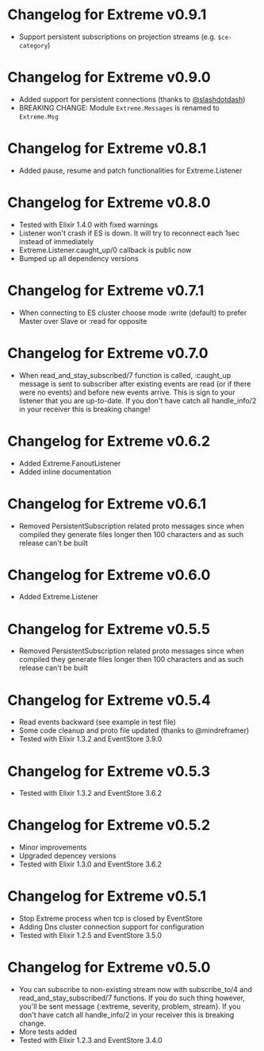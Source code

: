 # Changelog for Extreme v0.9.1
  * Support persistent subscriptions on projection streams (e.g. `$ce-category`)

# Changelog for Extreme v0.9.0
  * Added support for persistent connections (thanks to [@slashdotdash](https://github.com/slashdotdash))
  * BREAKING CHANGE: Module `Extreme.Messages` is renamed to `Extreme.Msg`

# Changelog for Extreme v0.8.1
  * Added pause, resume and patch functionalities for Extreme.Listener

# Changelog for Extreme v0.8.0
  * Tested with Elixir 1.4.0 with fixed warnings
  * Listener won't crash if ES is down. It will try to reconnect each 1sec instead of immediately
  * Extreme.Listener.caught_up/0 callback is public now
  * Bumped up all dependency versions

# Changelog for Extreme v0.7.1
  * When connecting to ES cluster choose mode :write (default) to prefer Master over Slave or :read for opposite

# Changelog for Extreme v0.7.0
  * When read_and_stay_subscribed/7 function is called, :caught_up message is sent to subscriber after existing events
    are read (or if there were no events) and before new events arrive. This is sign to your listener that you are
    up-to-date. If you don't have catch all handle_info/2 in your receiver this is breaking change!

# Changelog for Extreme v0.6.2
  * Added Extreme.FanoutListener
  * Added inline documentation

# Changelog for Extreme v0.6.1
  * Removed PersistentSubscription related proto messages since when compiled
    they generate files longer then 100 characters and as such release can't be built

# Changelog for Extreme v0.6.0
  * Added Extreme.Listener

# Changelog for Extreme v0.5.5
  * Removed PersistentSubscription related proto messages since when compiled
    they generate files longer then 100 characters and as such release can't be built

# Changelog for Extreme v0.5.4
  * Read events backward (see example in test file)
  * Some code cleanup and proto file updated (thanks to @mindreframer)
  * Tested with Elixir 1.3.2 and EventStore 3.9.0

# Changelog for Extreme v0.5.3
  * Tested with Elixir 1.3.2 and EventStore 3.6.2


# Changelog for Extreme v0.5.2
  * Minor improvements
  * Upgraded depencey versions
  * Tested with Elixir 1.3.0 and EventStore 3.6.2


# Changelog for Extreme v0.5.1

  * Stop Extreme process when tcp is closed by EventStore
  * Adding Dns cluster connection support for configuration
  * Tested with Elixir 1.2.5 and EventStore 3.5.0


# Changelog for Extreme v0.5.0

  * You can subscribe to non-existing stream now with subscribe_to/4 and read_and_stay_subscribed/7 functions. If you do such thing however, you'll be sent message {:extreme, severity, problem, stream}. If you don't have catch all handle_info/2 in your receiver this is breaking change.
  * More tests added
  * Tested with Elixir 1.2.3 and EventStore 3.4.0
